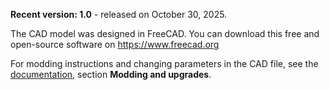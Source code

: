 **Recent version: 1.0** - released on October 30, 2025.

The CAD model was designed in FreeCAD. You can download this free and open-source software on https://www.freecad.org

For modding instructions and changing parameters in the CAD file, see the [documentation](../Documentation/Introduction.md), section **Modding and upgrades**.
